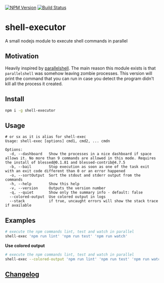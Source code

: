[![NPM Version](http://img.shields.io/npm/v/shell-executor.svg?style=flat)](https://npmjs.org/package/shell-executor)
[![Build Status](http://img.shields.io/travis/royriojas/shell-executor.svg?style=flat)](https://travis-ci.org/royriojas/shell-executor)

# shell-executor
A small nodejs module to execute shell commands in parallel

## Motivation
Heavily inspired by [parallelshell](https://github.com/keithamus/parallelshell). The main reason this module exists is that
`parallelshell` was somehow leaving zombie processes. This version will print the command that you can run in case you detect the
program didn't kill all the process it created.

## Install

```bash
npm i -g shell-executor
```

## Usage

```
# or sx as it is alias for shell-exec
Usage: shell-exec [options] cmd1, cmd2, ... cmdn

Options:
  -d, --dashboard   Show the processes in a nice dashboard if space allows it. No more than 9 commands are allowed in this mode. Requires the install of blessed@0.1.81 and blessed-contrib@4.7.5
  -b, --bail        Stop execution as soon as one of the task exit with an exit code different than 0 or an error happened
  -o, --sortOutput  Sort the stdout and stderr output from the commands
  -h, --help        Show this help
  -v, --version     Outputs the version number
  -q, --quiet       Show only the summary info - default: false
  --colored-output  Use colored output in logs
  --stack           if true, uncaught errors will show the stack trace if available
```

## Examples

```bash
# execute the npm commands lint, test and watch in parallel
shell-exec 'npm run lint' 'npm run test' 'npm run watch'
```
**Use colored output**
```bash
# execute the npm commands lint, test and watch in parallel
shell-exec --colored-output 'npm run lint' 'npm run test' 'npm run watch'
```

## [Changelog](./changelog.md)
